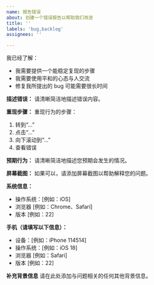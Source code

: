 ```yaml
---
name: 报告错误
about: 创建一个错误报告以帮助我们改进
title: ''
labels: 'bug,backlog'
assignees: ''

---
```


我已经了解：
- 我需要提供一个能稳定复现的步骤
- 我需要使用平和的心态与人交流
- 修复我所提出的 bug 可能需要很长时间

**描述错误：**
请清晰简洁地描述错误内容。

**重现步骤：**
重现行为的步骤：
1. 转到“...”
2. 点击“...”
3. 向下滚动到“...”
4. 查看错误

**预期行为：**
请清晰简洁地描述您预期会发生的情况。

**屏幕截图：**
如果可以，请添加屏幕截图以帮助解释您的问题。

**系统信息：**
- 操作系统：[例如：iOS]
- 浏览器 [例如：Chrome、Safari]
- 版本 [例如：22]

**手机（请填写以下信息）：**
- 设备：[例如：iPhone 114514]
- 操作系统：[例如：iOS 18]
- 浏览器 [例如：Safari]
- 版本 [例如：22]

**补充背景信息**
请在此处添加与问题相关的任何其他背景信息。
